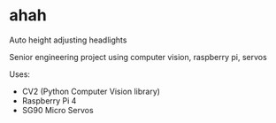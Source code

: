 # ahah
Auto height adjusting headlights

Senior engineering project using computer vision, raspberry pi, servos

Uses:
* CV2 (Python Computer Vision library)
* Raspberry Pi 4
* SG90 Micro Servos
